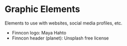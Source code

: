 # Graphic Elements

Elements to use with websites, social media profiles, etc.

- Finncon logo: Maya Hahto
- Finncon header (planet): Unsplash free license
